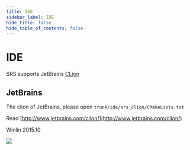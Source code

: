 ```yaml
---
title: IDE
sidebar_label: IDE
hide_title: false
hide_table_of_contents: false
---
```


# IDE

SRS supports JetBrains [CLion](http://www.jetbrains.com/clion/)

## JetBrains

The clion of JetBrains, please open `trunk/ide/srs_clion/CMakeLists.txt`

Read [http://www.jetbrains.com/clion/](http://www.jetbrains.com/clion/)

Winlin 2015.10

![](https://ossrs.net/gif/v1/sls.gif?site=ossrs.io&path=/lts/doc/en/v4/ide)


